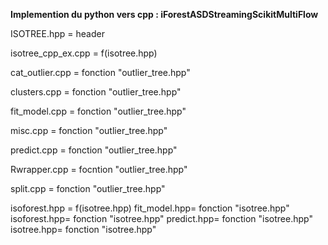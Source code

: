 **Implemention du python vers cpp : iForestASDStreamingScikitMultiFlow**

ISOTREE.hpp = header

isotree_cpp_ex.cpp = f(isotree.hpp)

cat_outlier.cpp = fonction "outlier_tree.hpp"

clusters.cpp = fonction "outlier_tree.hpp"

fit_model.cpp = fonction "outlier_tree.hpp"

misc.cpp = fonction "outlier_tree.hpp"

predict.cpp = fonction "outlier_tree.hpp"

Rwrapper.cpp = focntion  "outlier_tree.hpp"

split.cpp = fonction "outlier_tree.hpp"

isoforest.hpp = f(isotree.hpp)
fit_model.hpp= fonction "isotree.hpp"
isoforest.hpp= fonction "isotree.hpp"
predict.hpp= fonction "isotree.hpp"
isotree.hpp= fonction "isotree.hpp"
